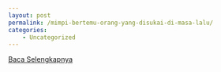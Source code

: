 ```yaml
---
layout: post
permalink: /mimpi-bertemu-orang-yang-disukai-di-masa-lalu/
categories:
    - Uncategorized
---
```


[Baca Selengkapnya](/10)